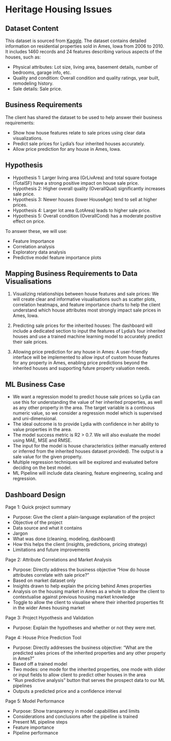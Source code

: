 # Heritage Housing Issues

## Dataset Content
This dataset is sourced from [Kaggle](https://www.kaggle.com/datasets/codeinstitute/housing-prices-data). The dataset contains detailed information on residential properties sold in Ames, Iowa from 2006 to 2010. It includes 1460 records and 24 features describing various aspects of the houses, such as:

- Physical attributes: Lot size, living area, basement details, number of bedrooms, garage info, etc.
- Quality and condition: Overall condition and quality ratings, year built, remodeling history.
- Sale details: Sale price.


## Business Requirements
The client has shared the dataset to be used to help answer their business requirements:
- Show how house features relate to sale prices using clear data visualizations.
- Predict sale prices for Lydia’s four inherited houses accurately.
- Allow price prediction for any house in Ames, Iowa.

## Hypothesis
- Hypothesis 1: Larger living area (GrLivArea) and total square footage (TotalSF) have a strong positive impact on house sale price.
- Hypothesis 2: Higher overall quality (OverallQual) significantly increases sale price.
- Hypothesis 3: Newer houses (lower HouseAge) tend to sell at higher prices.
- Hypothesis 4: Larger lot area (LotArea) leads to higher sale price.
- Hypothesis 5: Overall condition (OverallCond) has a moderate positive effect on price.

To answer these, we will use:
- Feature Importance
- Correlation analysis 
- Exploratory data analysis
- Predictive model feature importance plots

## Mapping Business Requirements to Data Visualisations
1. Visualizing relationships between house features and sale prices:
We will create clear and informative visualisations such as scatter plots, correlation heatmaps, and feature importance charts to help the client understand which house attributes most strongly impact sale prices in Ames, Iowa.

2. Predicting sale prices for the inherited houses:
The dashboard will include a dedicated section to input the features of Lydia’s four inherited houses and use a trained machine learning model to accurately predict their sale prices.

3. Allowing price prediction for any house in Ames:
A user-friendly interface will be implemented to allow input of custom house features for any property in Ames, enabling price predictions beyond the inherited houses and supporting future property valuation needs.

## ML Business Case
- We want a regression model to predict house sale prices so Lydia can use this for understanding the value of her inherited properties, as well as any other property in the area. The target variable is a continous numeric value, so we consider a regression model which is supervised and uni-dimensional.
- The ideal outcome is to provide Lydia with confidence in her ability to value properties in the area.
- The model success metric is R2 > 0.7. We will also evaluate the model using MAE, MSE and RMSE.
- The input for the model is house characteristics (either manually entered or inferred from the inherited houses dataset provided). The output is a sale value for the given property.
- Multiple regression techniques will be explored and evaluated before deciding on the best model.
- ML Pipeline will include data cleaning, feature engineering, scaling and regression. 

## Dashboard Design
Page 1: Quick project summary
- Purpose: Give the client a plain-language explanation of the project
- Objective of the project
- Data source and what it contains
- Jargon
- What was done (cleaning, modeling, dashboard)
- How this helps the client (insights, predictions, pricing strategy)
- Limitations and future improvements

Page 2: Attribute Correlations and Market Analysis
- Purpose: Directly address the business objective “How do house attributes correlate with sale price?”
- Based on market dataset only
- Insights drawn to help explain the pricing behind Ames properties
- Analysis on the housing market in Ames as a whole to allow the client to contextualise against previous housing market knowledge  
- Toggle to allow the client to visualise where their inherited properties fit in the wider Ames housing market

Page 3: Project Hypothesis and Validation
- Purpose: Explain the hypotheses and whether or not they were met. 

Page 4: House Price Prediction Tool
- Purpose: Directly addresses the business objective: “What are the predicted sales prices of the inherited properties and any other property in Ames?”
- Based off a trained model
- Two modes: one mode for the inherited properties, one mode with slider or input fields to allow client to predict other houses in the area
- “Run predictive analysis” button that serves the prospect data to our ML pipelines
- Outputs a predicted price and a confidence interval 

Page 5: Model Performance 
- Purpose: Show transparency in model capabilities and limits
- Considerations and conclusions after the pipeline is trained
- Present ML pipeline steps
- Feature importance 
- Pipeline performance

